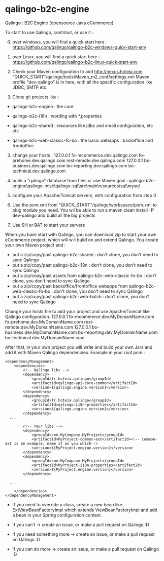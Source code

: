 qalingo-b2c-engine
==================

Qalingo : B2C Engine (opensource Java eCommerce)

To start to use Qalingo, contribut, or use it :

0) over windows, you will find a quick start here :
https://github.com/qalingo/qalingo-b2c-windows-quick-start-env

0) over Linux, you will find a quick start here :
https://github.com/qalingo/qalingo-b2c-linux-quick-start-env

1) Check your Maven configuration to add http://nexus.hoteia.com
"QUICK_START"/qalingo/tools/Maven_m2_conf/settings.xml
Maven profile "dev-qalingo" is in here, with all the specific configuration like JDBC, SMTP etc

2) Clone git projects like :
* qalingo-b2c-engine : the core
* qalingo-b2c-i18n : wording with *.properties
* qalingo-b2c-shared : resources like jdbc and email configuration, etc etc

* qalingo-b2c-web-classic-fo-bo : the basic webapps : backoffice and frontoffice

3) change your hosts :
127.0.0.1  fo-mcommerce.dev.qalingo.com fo-prehome.dev.qalingo.com rest-remote.dev.qalingo.com
127.0.0.1  bo-business.dev.qalingo.com bo-reporting.dev.qalingo.com bo-technical.dev.qalingo.com

4) build a "qalingo" database from files or use Maven goal : 
qalingo-b2c-engine\qalingo-misc\qalingo-sql\src\main\resources\sql\mysql

5) configure your Apache/Tomcat servers, with configuration from step 0

6) Use the pom.xml from "QUICK_START"/qalingo/workspace/pom.xml to plug module you need.
You wil be able to run a maven clean install -P dev-qalingo and build all the big projects

7) Use SH or BAT to start your servers

When you have start with Qalingo, you can download zip to start your own eCommerce project, which will will build on and extend Qalingo.
You create your own Maven project and :
* put a zip/copy/past qalingo-b2c-shared : don't clone, you don't need to sync Qalingo
* put a zip/copy/past qalingo-b2c-i18n : don't clone, you don't need to sync Qalingo
* put a zip/copy/past assets from qalingo-b2c-web-classic-fo-bo : don't clone, you don't need to sync Qalingo
* put a zip/copy/past backoffice/frontoffice webapps from qalingo-b2c-web-classic-fo-bo : don't clone, you don't need to sync Qalingo
* put a zip/copy/past qalingo-b2c-web-batch : don't clone, you don't need to sync Qalingo

Change your hosts file to add your project and use Apache/Tomcat like Qalingo configuration.
127.0.0.1  fo-mcommerce.dev.MyDomainName.com fo-prehome.dev.MyDomainName.com rest-remote.dev.MyDomainName.com
127.0.0.1  bo-business.dev.MyDomainName.com bo-reporting.dev.MyDomainName.com bo-technical.dev.MyDomainName.com

After that, in your own project you will write and build your own Jars and add it with Maven Qalingo dependencies.
Example in your root pom : 

	<dependencyManagement>
		<dependencies>
			<!-- Qalingo libs -->
			<dependency>
				<groupId>fr.hoteia.qalingo</groupId>
				<artifactId>qalingo-api-core-common</artifactId>
				<version>${qalingo.engine.version}</version>
			</dependency>
			<dependency>
				<groupId>fr.hoteia.qalingo</groupId>
				<artifactId>qalingo-i18n-properties</artifactId>
				<version>${qalingo.engine.version}</version>
			</dependency>
      ...
      
			<!-- Your libs -->
			<dependency>
				<groupId>com.MyCompany.MyProject</groupId>
				<artifactId>MyProject-common-ext</artifactId><!-- common-ext is an example, name it as you which-->
				<version>${MyProject.engine.version}</version>
			</dependency>
			<dependency>
				<groupId>com.MyCompany.MyProject</groupId>
				<artifactId>MyProject-i18n-properties</artifactId>
				<version>${MyProject.engine.version}</version>
			</dependency>

      ...
      
		</dependencies>
	</dependencyManagement>


* If you need to override a class, create a new bean like ExtViewBeanFactoryImpl which extends ViewBeanFactoryImpl and add a bean in your Spring configuration context.

<bean id="viewBeanFactory" class="fr.hoteia.opentailor.web.mvc.factory.impl.ExtViewBeanFactoryImpl" />
		  
* If you can't -> create an issue, or make a pull request on Qalingo :D

* If you need something more -> create an issue, or make a pull request on Qalingo :D

* If you can do more -> create an issue, or make a pull request on Qalingo :D





<script type="text/javascript">

  var _gaq = _gaq || [];
  _gaq.push(['_setAccount', 'UA-36007855-2']);
  _gaq.push(['_trackPageview']);

  (function() {
    var ga = document.createElement('script'); ga.type = 'text/javascript'; ga.async = true;
    ga.src = ('https:' == document.location.protocol ? 'https://ssl' : 'http://www') + '.google-analytics.com/ga.js';
    var s = document.getElementsByTagName('script')[0]; s.parentNode.insertBefore(ga, s);
  })();

</script>